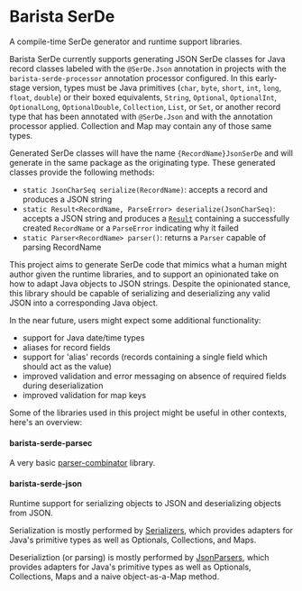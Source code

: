 # Barista SerDe
A compile-time SerDe generator and runtime support libraries.

Barista SerDe currently supports generating JSON SerDe classes for Java record classes labeled with
the `@SerDe.Json` annotation in projects with the `barista-serde-processor` annotation processor
configured. In this early-stage version, types must be Java primitives (`char`, `byte`, `short`,
`int`, `long`, `float`, `double`) or their boxed equivalents, `String`, `Optional`, `OptionalInt`, 
`OptionalLong`, `OptionalDouble`, `Collection`, `List`, or `Set`, or another record type that has 
been annotated with `@SerDe.Json` and with the annotation processor applied. Collection and Map
may contain any of those same types.

Generated SerDe classes will have the name `{RecordName}JsonSerDe` and will generate in the same
package as the originating type. These generated classes provide the following methods:
* `static JsonCharSeq serialize(RecordName)`: accepts a record and produces a JSON string
* `static Result<RecordName, ParseError> deserialize(JsonCharSeq)`: accepts a JSON string and
  produces a [`Result`](https://github.com/markelliot/result) containing a successfully 
  created `RecordName` or a `ParseError` indicating why it failed
* `static Parser<RecordName> parser()`: returns a `Parser` capable of parsing RecordName

This project aims to generate SerDe code that mimics what a human might author given the runtime
libraries, and to support an opinionated take on how to adapt Java objects to JSON strings. Despite
the opinionated stance, this library should be capable of serializing and deserializing any valid
JSON into a corresponding Java object.

In the near future, users might expect some additional functionality:
 - support for Java date/time types
 - aliases for record fields
 - support for 'alias' records (records containing a single field which should act as the value)
 - improved validation and error messaging on absence of required fields during deserialization
 - improved validation for map keys

Some of the libraries used in this project might be useful in other contexts, here's an overview:

#### barista-serde-parsec
A very basic [parser-combinator](https://en.wikipedia.org/wiki/Parser_combinator) library.

#### barista-serde-json
Runtime support for serializing objects to JSON and deserializing objects from JSON.

Serialization is mostly performed by [Serializers](/barista-serde-json/src/main/java/barista/serde/runtime/json/Serializers.java),
which provides adapters for Java's primitive types as well as Optionals, Collections, and Maps.

Deserializtion (or parsing) is mostly performed by [JsonParsers](/barista-serde-json/src/main/java/barista/serde/runtime/json/JsonParsers.java),
which provides adapters for Java's primitive types as well as Optionals, Collections, Maps and a
naive object-as-a-Map method.
